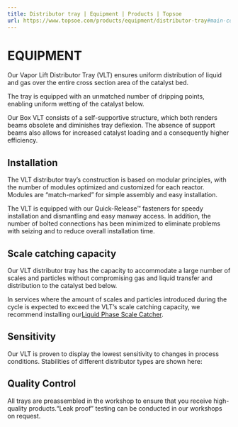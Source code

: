 ```yaml
---
title: Distributor tray | Equipment | Products | Topsoe
url: https://www.topsoe.com/products/equipment/distributor-tray#main-content
---
```


# EQUIPMENT

Our Vapor Lift Distributor Tray (VLT) ensures uniform distribution of liquid and gas over the entire cross section area of the catalyst bed.

The tray is equipped with an unmatched number of dripping points, enabling uniform wetting of the catalyst below.

Our Box VLT consists of a self-supportive structure, which both renders beams obsolete and diminishes tray deflexion. The absence of support beams also allows for increased catalyst loading and a consequently higher efficiency.

## Installation

The VLT distributor tray’s construction is based on modular principles, with the number of modules optimized and customized for each reactor. Modules are “match-marked” for simple assembly and easy installation.

The VLT is equipped with our Quick-Release™ fasteners for speedy installation and dismantling and easy manway access. In addition, the number of bolted connections has been minimized to eliminate problems with seizing and to reduce overall installation time.

## Scale catching capacity

Our VLT distributor tray has the capacity to accommodate a large number of scales and particles without compromising gas and liquid transfer and distribution to the catalyst bed below.

In services where the amount of scales and particles introduced during the cycle is expected to exceed the VLT’s scale catching capacity, we recommend installing our[Liquid Phase Scale Catcher](/products/equipment/scale-catcher).

## Sensitivity

Our VLT is proven to display the lowest sensitivity to changes in process conditions. Stabilities of different distributor types are shown here:

## Quality Control

All trays are preassembled in the workshop to ensure that you receive high-quality products.“Leak proof” testing can be conducted in our workshops on request.